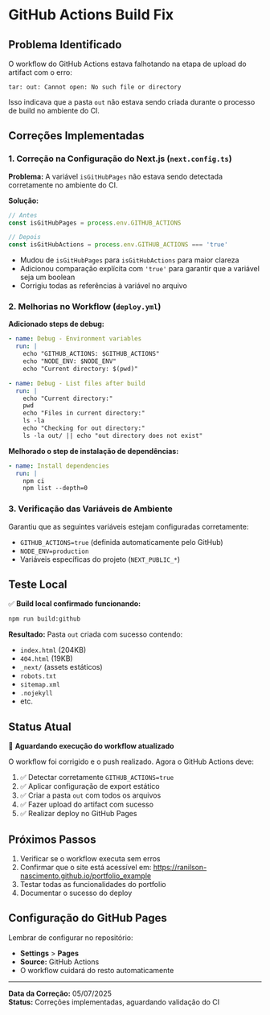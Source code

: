# GitHub Actions Build Fix

## Problema Identificado

O workflow do GitHub Actions estava falhotando na etapa de upload do artifact com o erro:
```
tar: out: Cannot open: No such file or directory
```

Isso indicava que a pasta `out` não estava sendo criada durante o processo de build no ambiente do CI.

## Correções Implementadas

### 1. Correção na Configuração do Next.js (`next.config.ts`)

**Problema:** A variável `isGitHubPages` não estava sendo detectada corretamente no ambiente do CI.

**Solução:**
```typescript
// Antes
const isGitHubPages = process.env.GITHUB_ACTIONS

// Depois
const isGitHubActions = process.env.GITHUB_ACTIONS === 'true'
```

- Mudou de `isGitHubPages` para `isGitHubActions` para maior clareza
- Adicionou comparação explícita com `'true'` para garantir que a variável seja um boolean
- Corrigiu todas as referências à variável no arquivo

### 2. Melhorias no Workflow (`deploy.yml`)

**Adicionado steps de debug:**
```yaml
- name: Debug - Environment variables
  run: |
    echo "GITHUB_ACTIONS: $GITHUB_ACTIONS"
    echo "NODE_ENV: $NODE_ENV"
    echo "Current directory: $(pwd)"

- name: Debug - List files after build
  run: |
    echo "Current directory:"
    pwd
    echo "Files in current directory:"
    ls -la
    echo "Checking for out directory:"
    ls -la out/ || echo "out directory does not exist"
```

**Melhorado o step de instalação de dependências:**
```yaml
- name: Install dependencies
  run: |
    npm ci
    npm list --depth=0
```

### 3. Verificação das Variáveis de Ambiente

Garantiu que as seguintes variáveis estejam configuradas corretamente:
- `GITHUB_ACTIONS=true` (definida automaticamente pelo GitHub)
- `NODE_ENV=production`
- Variáveis específicas do projeto (`NEXT_PUBLIC_*`)

## Teste Local

✅ **Build local confirmado funcionando:**
```bash
npm run build:github
```

**Resultado:** Pasta `out` criada com sucesso contendo:
- `index.html` (204KB)
- `404.html` (19KB)
- `_next/` (assets estáticos)
- `robots.txt`
- `sitemap.xml`
- `.nojekyll`
- etc.

## Status Atual

🔄 **Aguardando execução do workflow atualizado**

O workflow foi corrigido e o push realizado. Agora o GitHub Actions deve:

1. ✅ Detectar corretamente `GITHUB_ACTIONS=true`
2. ✅ Aplicar configuração de export estático
3. ✅ Criar a pasta `out` com todos os arquivos
4. ✅ Fazer upload do artifact com sucesso
5. ✅ Realizar deploy no GitHub Pages

## Próximos Passos

1. Verificar se o workflow executa sem erros
2. Confirmar que o site está acessível em: https://ranilson-nascimento.github.io/portfolio_example
3. Testar todas as funcionalidades do portfolio
4. Documentar o sucesso do deploy

## Configuração do GitHub Pages

Lembrar de configurar no repositório:
- **Settings** > **Pages**
- **Source:** GitHub Actions
- O workflow cuidará do resto automaticamente

---

**Data da Correção:** 05/07/2025  
**Status:** Correções implementadas, aguardando validação do CI
